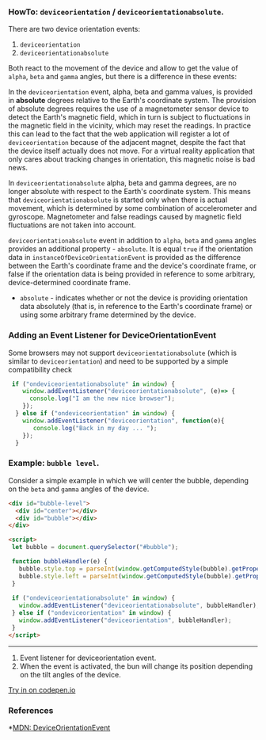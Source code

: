 ### HowTo: `deviceorientation` / `deviceorientationabsolute`.
There are two device orientation events:
1. `deviceorientation` 
2. `deviceorientationabsolute` 

Both react to the movement of the device and allow to get the value of `alpha`, `beta` and `gamma` angles, 
but there is a difference in these events:
 
In the `deviceorientation` event, alpha, beta and gamma values, is provided in **absolute** degrees relative to the 
Earth's coordinate system. The provision of absolute degrees requires the use of a magnetometer sensor device to
detect the Earth's magnetic field, which in turn is subject to fluctuations in the magnetic field in the vicinity,
which may reset the readings. In practice this can lead to the fact that the web application will register a lot
of `deviceorientation` because of the adjacent magnet, despite the fact that the device itself actually does not
move. For a virtual reality application that only cares about tracking changes in orientation, this magnetic 
noise is bad news.

In `deviceorientationabsolute` alpha, beta and gamma degrees, are no longer absolute with respect to the Earth's
 coordinate system. This means that `deviceorientationabsolute` is started only when there is actual movement, 
 which is determined by some combination of accelerometer and gyroscope. Magnetometer and false readings caused 
 by magnetic field fluctuations are not taken into account.
 
`deviceorientationabsolute` event in addition to `alpha`, `beta` and `gamma` angles provides an additional 
property - `absolute`. It is equal `true` if the orientation data in `instanceOfDeviceOrientationEvent` is provided
 as the difference between the Earth's coordinate frame and the device's coordinate frame, or false if the 
 orientation data is being provided in reference to some arbitrary, device-determined coordinate frame.

* `absolute` - indicates whether or not the device is providing orientation data absolutely (that is, in reference
 to the Earth's coordinate frame) or using some arbitrary frame determined by the device. 
 

### Adding an Event Listener for DeviceOrientationEvent

Some browsers may not support `deviceorientationabsolute` (which is similar to `deviceorientation`)
 and need to be supported by a simple compatibility check
 ```javascript
  if ("ondeviceorientationabsolute" in window) {                                  
     window.addEventListener("deviceorientationabsolute", (e)=> {
       console.log("I am the new nice browser");
     });
   } else if ("ondeviceorientation" in window) {                                  
     window.addEventListener("deviceorientation", function(e){
        console.log("Back in my day ... ");
     });  
   }
 ```
 ### Example: `bubble level`.
 Consider a simple example in which we will center the bubble, depending on the `beta` and `gamma` angles of the device.
 ```html
 <div id="bubble-level">
   <div id="center"></div> 
   <div id="bubble"></div> 
 </div>
 
<script>
  let bubble = document.querySelector("#bubble");

  function bubbleHandler(e) {                                                                                 //[2]
    bubble.style.top = parseInt(window.getComputedStyle(bubble).getPropertyValue("top")) + e.beta + "px";
    bubble.style.left = parseInt(window.getComputedStyle(bubble).getPropertyValue("left")) + e.gamma + "px";
  }
  
  if ("ondeviceorientationabsolute" in window) {                                                              //[1]
    window.addEventListener("deviceorientationabsolute", bubbleHandler);
  } else if ("ondeviceorientation" in window) {
    window.addEventListener("deviceorientation", bubbleHandler);
  }
</script>

```
 ***
 1. Event listener for deviceorientation event.
 2. When the event is activated, the bun will change its position depending on the tilt angles of the device.
 
 [Try in on codepen.io](https://codepen.io/Halochkin/pen/Bewawx?editors=1100)
 
### References

*[MDN: DeviceOrientationEvent](https://developer.mozilla.org/en-US/docs/Web/API/DeviceOrientationEvent)